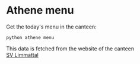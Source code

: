 # Athene menu

Get the today's menu in the canteen:
```
python athene menu
```

This data is fetched from the website of the canteen \
[SV Limmattal](https://kanti-limmattal.sv-restaurant.ch/de/menuplan/)
